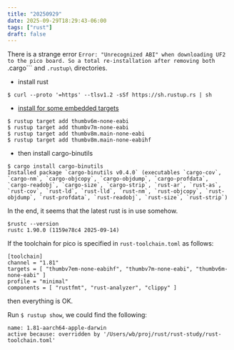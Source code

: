 ```yaml
---
title: "20250929"
date: 2025-09-29T18:29:43-06:00
tags: ["rust"]
draft: false
---
```


There is a strange error ```Error: "Unrecognized ABI" when downloading UF2 to the pico board. So a total re-installation after removing both ```.cargo\``` and ```.rustup\``` directories.

* install rust

```
$ curl --proto '=https' --tlsv1.2 -sSf https://sh.rustup.rs | sh
```

* [install for some embedded targets](https://docs.rust-embedded.org/book/intro/install.html)

```
$ rustup target add thumbv6m-none-eabi 
$ rustup target add thumbv7m-none-eabi
$ rustup target add thumbv8m.main-none-eabi
$ rustup target add thumbv8m.main-none-eabihf
```

* then install cargo-binutils

```
$ cargo install cargo-binutils
Installed package `cargo-binutils v0.4.0` (executables `cargo-cov`, `cargo-nm`, `cargo-objcopy`, `cargo-objdump`, `cargo-profdata`, `cargo-readobj`, `cargo-size`, `cargo-strip`, `rust-ar`, `rust-as`, `rust-cov`, `rust-ld`, `rust-lld`, `rust-nm`, `rust-objcopy`, `rust-objdump`, `rust-profdata`, `rust-readobj`, `rust-size`, `rust-strip`)
```

In the end, it seems that the latest rust is in use somehow. 

```
$rustc --version
rustc 1.90.0 (1159e78c4 2025-09-14)
```

If the toolchain for pico is specified in ```rust-toolchain.toml``` as follows:

```
[toolchain]
channel = "1.81"
targets = [ "thumbv7em-none-eabihf", "thumbv7m-none-eabi", "thumbv6m-none-eabi" ]
profile = "minimal"
components = [ "rustfmt", "rust-analyzer", "clippy" ]
```

then everything is OK.

Run ```$ rustup show```, we could find the following:

```
name: 1.81-aarch64-apple-darwin
active because: overridden by '/Users/wb/proj/rust/rust-study/rust-toolchain.toml'
```

